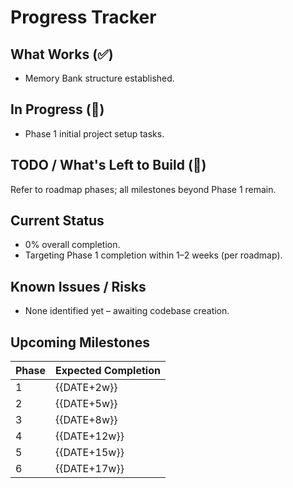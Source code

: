 # Progress Tracker

## What Works (✅)
- Memory Bank structure established.

## In Progress (🚧)
- Phase 1 initial project setup tasks.

## TODO / What's Left to Build (📝)
Refer to roadmap phases; all milestones beyond Phase 1 remain.

## Current Status
- 0% overall completion.
- Targeting Phase 1 completion within 1–2 weeks (per roadmap).

## Known Issues / Risks
- None identified yet – awaiting codebase creation.

## Upcoming Milestones
| Phase | Expected Completion |
|-------|--------------------|
| 1     | {{DATE+2w}} |
| 2     | {{DATE+5w}} |
| 3     | {{DATE+8w}} |
| 4     | {{DATE+12w}} |
| 5     | {{DATE+15w}} |
| 6     | {{DATE+17w}} | 